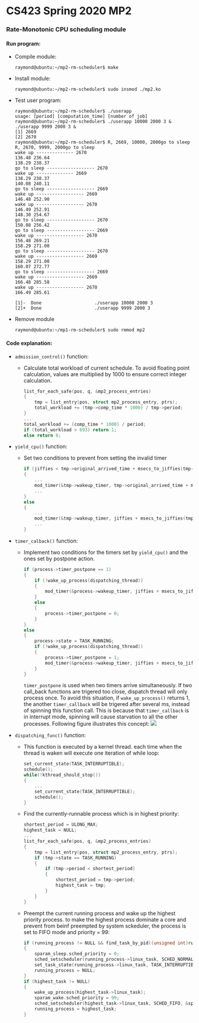 # CS423 Spring 2020 MP2
### Rate-Monotonic CPU scheduling module

#### Run program:

- Compile module:
    ```shell
    raymond@ubuntu:~/mp2-rm-scheduler$ make
    ```
- Install module:
    ```shell
    raymond@ubuntu:~/mp2-rm-scheduler$ sudo insmod ./mp2.ko
    ```
- Test user program:
    ```shell
    raymond@ubuntu:~/mp2-rm-scheduler$ ./userapp
    usage: [period] [computation_time] [number of job]
    raymond@ubuntu:~/mp2-rm-scheduler$ ./userapp 10000 2000 3 & ./userapp 9999 2000 3 &
    [1] 2669
    [2] 2670
    raymond@ubuntu:~/mp2-rm-scheduler$ R, 2669, 10000, 2000go to sleep
    R, 2670, 9999, 2000go to sleep
    wake up -------------- 2670
    136.48 236.64
    138.29 238.37
    go to sleep ------------------ 2670
    wake up -------------- 2669
    138.29 238.37
    140.08 240.11
    go to sleep ------------------ 2669
    wake up ------------------ 2669
    146.48 252.90
    wake up ------------------ 2670
    146.49 252.91
    148.30 254.67
    go to sleep ------------------ 2670
    150.08 256.42
    go to sleep ------------------ 2669
    wake up ------------------ 2670
    156.48 269.21
    158.29 271.00
    go to sleep ------------------ 2670
    wake up ------------------ 2669
    158.29 271.00
    160.07 272.77
    go to sleep ------------------ 2669
    wake up ------------------ 2669
    166.48 285.58
    wake up ------------------ 2670
    166.49 285.61

    [1]-  Done                    ./userapp 10000 2000 3
    [2]+  Done                    ./userapp 9999 2000 3
    ```
- Remove module
    ```shell
    raymond@ubuntu:~/mp1-rm-scheduler$ sudo rmmod mp2
    ```
    
#### Code explanation:

- `admission_control()` function:

    - Calculate total workload of current schedule. To avoid floating point calculation, values are multiplied by 1000 to ensure correct integer calculation.
        ``` c
        list_for_each_safe(pos, q, &mp2_process_entries)
        {
            tmp = list_entry(pos, struct mp2_process_entry, ptrs);
            total_workload += (tmp->comp_time * 1000) / tmp->period;
        }
        ...
        total_workload += (comp_time * 1000) / period;
        if (total_workload > 693) return 1;
        else return 0;
        ```

- `yield_cpu()` function:

    - Set two conditions to prevent from setting the invalid timer
        ``` c
        if (jiffies < tmp->original_arrived_time + msecs_to_jiffies(tmp->period))
        {
            ...
            mod_timer(&tmp->wakeup_timer, tmp->original_arrived_time + msecs_to_jiffies(tmp->period));
            ...
        }
        else
        {
            ...
            mod_timer(&tmp->wakeup_timer, jiffies + msecs_to_jiffies(tmp->period));
            ...
        }
        ```
- `timer_calback()` function:

    - Implement two conditions for the timers set by `yield_cpu()` and the ones set by postpone action.
        ``` c
        if (process->timer_postpone == 1)
        {
            if (!wake_up_process(dispatching_thread))
            {
                mod_timer(&process->wakeup_timer, jiffies + msecs_to_jiffies(2));
            }
            else
            {
                process->timer_postpone = 0;
            }
        }
        else
        {
            process->state = TASK_RUNNING;
            if (!wake_up_process(dispatching_thread))
            {
                process->timer_postpone = 1;
                mod_timer(&process->wakeup_timer, jiffies + msecs_to_jiffies(2));
            }
        }
        ```
        `timer_postpone` is used when two timers arrive simultaneously. If two call_back functions are trigered too close, dispatch thread will only process once. To avoid this situation, if `wake_up_process()` returns 1, the another `timer_callback` will be trigered after several ms, instead of spinning this function call. This is because that `timer_callback` is in interrupt mode, spinning will cause starvation to all the other processes. Following figure illustrates this concept:
        ![](https://i.imgur.com/wpGzYix.png)

- `dispatching_func()` function:

    - This function is executed by a kernel thread. each time when the thread is waken will execute one iteration of while loop:
        ``` c
        set_current_state(TASK_INTERRUPTIBLE);
        schedule();
        while(!kthread_should_stop())
        {
            ...
            set_current_state(TASK_INTERRUPTIBLE);
            schedule();
        }
        ```
    - Find the currently-runnable process which is in highest priority:
        ``` c
        shortest_period = ULONG_MAX;
        highest_task = NULL;
        ...
        list_for_each_safe(pos, q, &mp2_process_entries)
        {
            tmp = list_entry(pos, struct mp2_process_entry, ptrs);
            if (tmp->state == TASK_RUNNING)
            {
                if (tmp->period < shortest_period)
                {
                    shortest_period = tmp->period;
                    highest_task = tmp;
                }
            }
        }
        ```
    - Preempt the current running process and wake up the highest priority process. to make the highest process dominate a core and prevent from beinf preempted by system sckeduler, the process is set to FIFO mode and priority = 99:
        ``` c
        if (running_process != NULL && find_task_by_pid((unsigned int)running_process->pid) != NULL)
        {
            sparam_sleep.sched_priority = 0;
            sched_setscheduler(running_process->linux_task, SCHED_NORMAL, &sparam_sleep);
            set_task_state(running_process->linux_task, TASK_INTERRUPTIBLE);
            running_process = NULL;
        }
        if (highest_task != NULL)
        {
            wake_up_process(highest_task->linux_task);
            sparam_wake.sched_priority = 99;
            sched_setscheduler(highest_task->linux_task, SCHED_FIFO, &sparam_wake);
            running_process = highest_task;
        }
        ```

